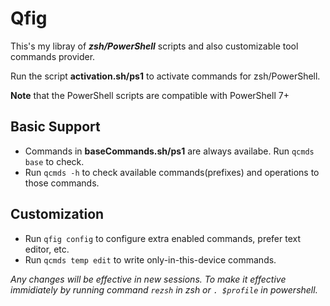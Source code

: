 # Qfig

This's my libray of ***zsh/PowerShell*** scripts and also customizable tool commands provider.

Run the script **activation.sh/ps1** to activate commands for zsh/PowerShell.

**Note** that the PowerShell scripts are compatible with PowerShell 7+

## Basic Support
- Commands in **baseCommands.sh/ps1** are always availabe. Run `qcmds base` to check.
- Run `qcmds -h` to check available commands(prefixes) and operations to those commands.
## Customization
- Run `qfig config` to configure extra enabled commands, prefer text editor, etc. 
- Run `qcmds temp edit` to write only-in-this-device commands.

*Any changes will be effective in new sessions. To make it effective immidiately by running command `rezsh` in zsh or `. $profile` in powershell.*
